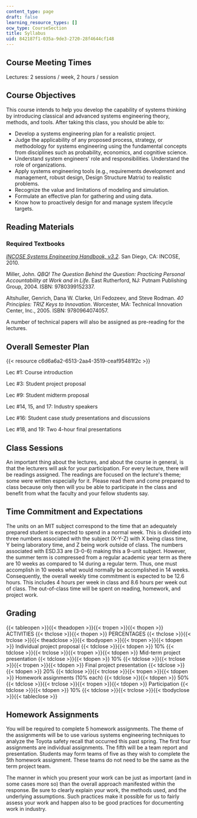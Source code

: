```yaml
---
content_type: page
draft: false
learning_resource_types: []
ocw_type: CourseSection
title: Syllabus
uid: 842187f1-035a-9de3-2720-28f4644cf148
---
```

## Course Meeting Times

Lectures: 2 sessions / week, 2 hours / session

## Course Objectives

This course intends to help you develop the capability of systems thinking by introducing classical and advanced systems engineering theory, methods, and tools. After taking this class, you should be able to:

- Develop a systems engineering plan for a realistic project.
- Judge the applicability of any proposed process, strategy, or methodology for systems engineering using the fundamental concepts from disciplines such as probability, economics, and cognitive science.
- Understand system engineers' role and responsibilities. Understand the role of organizations.
- Apply systems engineering tools (e.g., requirements development and management, robust design, Design Structure Matrix) to realistic problems.
- Recognize the value and limitations of modeling and simulation.
- Formulate an effective plan for gathering and using data.
- Know how to proactively design for and manage system lifecycle targets.

## Reading Materials

### Required Textbooks

[_INCOSE Systems Engineering Handbook, v3.2_](http://www.incose.org/ProductsPubs/incosestore.aspx). San Diego, CA: INCOSE, 2010.

Miller, John. _QBQ! The Question Behind the Question: Practicing Personal Accountability at Work and in Life_. East Rutherford, NJ: Putnam Publishing Group, 2004. ISBN: 9780399152337.

Altshuller, Genrich, Dana W. Clarke, Uri Fedozeev, and Steve Rodman. _40 Principles: TRIZ Keys to Innovation_. Worcester, MA: Technical Innovation Center, Inc., 2005. ISBN: 9780964074057.

A number of technical papers will also be assigned as pre-reading for the lectures.

## Overall Semester Plan

{{\< resource c6d6a6a2-6513-2aa4-3519-ceaf95481f2c >}}

Lec #1: Course introduction

Lec #3: Student project proposal

Lec #9: Student midterm proposal

Lec #14, 15, and 17: Industry speakers

Lec #16: Student case study presentations and discussions

Lec #18, and 19: Two 4-hour final presentations

## Class Sessions

An important thing about the lectures, and about the course in general, is that the lecturers will ask for your participation. For every lecture, there will be readings assigned. The readings are focused on the lecture's theme; some were written especially for it. Please read them and come prepared to class because only then will you be able to participate in the class and benefit from what the faculty and your fellow students say.

## Time Commitment and Expectations

The units on an MIT subject correspond to the time that an adequately prepared student is expected to spend in a normal week. This is divided into three numbers associated with the subject (X-Y-Z) with X being class time, Y being laboratory time, and Z being work outside of class. The numbers associated with ESD.33 are (3-0-6) making this a 9-unit subject. However, the summer term is compressed from a regular academic year term as there are 10 weeks as compared to 14 during a regular term. Thus, one must accomplish in 10 weeks what would normally be accomplished in 14 weeks. Consequently, the overall weekly time commitment is expected to be 12.6 hours. This includes 4 hours per week in class and 8.6 hours per week out of class. The out-of-class time will be spent on reading, homework, and project work.

## Grading

{{< tableopen >}}{{< theadopen >}}{{< tropen >}}{{< thopen >}}
ACTIVITIES
{{< thclose >}}{{< thopen >}}
PERCENTAGES
{{< thclose >}}{{< trclose >}}{{< theadclose >}}{{< tbodyopen >}}{{< tropen >}}{{< tdopen >}}
Individual project proposal
{{< tdclose >}}{{< tdopen >}}
10%
{{< tdclose >}}{{< trclose >}}{{< tropen >}}{{< tdopen >}}
Mid-term project presentation
{{< tdclose >}}{{< tdopen >}}
10%
{{< tdclose >}}{{< trclose >}}{{< tropen >}}{{< tdopen >}}
Final project presentation
{{< tdclose >}}{{< tdopen >}}
20%
{{< tdclose >}}{{< trclose >}}{{< tropen >}}{{< tdopen >}}
Homework assignments (10% each)
{{< tdclose >}}{{< tdopen >}}
50%
{{< tdclose >}}{{< trclose >}}{{< tropen >}}{{< tdopen >}}
Participation
{{< tdclose >}}{{< tdopen >}}
10%
{{< tdclose >}}{{< trclose >}}{{< tbodyclose >}}{{< tableclose >}}

## Homework Assignments

You will be required to complete 5 homework assignments. The theme of the assignments will be to use various systems engineering techniques to analyze the Toyota safety recall that occurred this past spring. The first four assignments are individual assignments. The fifth will be a team report and presentation. Students may form teams of five as they wish to complete the 5th homework assignment. These teams do not need to be the same as the term project team.

The manner in which you present your work can be just as important (and in some cases more so) than the overall approach manifested within the response. Be sure to clearly explain your work, the methods used, and the underlying assumptions. Such practices make it possible for us to fairly assess your work and happen also to be good practices for documenting work in industry.